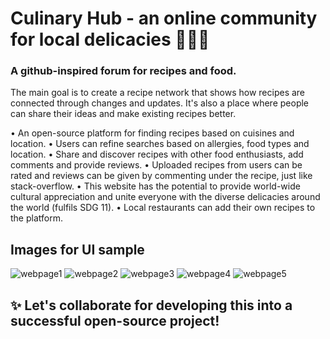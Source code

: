 # Culinary Hub - an online community for local delicacies 👨‍🍳🍳
### A github-inspired forum for recipes and food.

The main goal is to create a recipe network that shows how recipes are connected through changes and updates. It's also a place where people can share their ideas and make existing recipes better. 

• An open-source platform for finding recipes based on cuisines and location.
• Users can refine searches based on allergies, food types and location.
• Share and discover recipes with other food enthusiasts, add comments and provide reviews.
• Uploaded recipes from users can be rated and reviews can be given by commenting under the recipe, just like stack-overflow.
• This website has the potential to provide world-wide cultural appreciation and unite everyone with the diverse delicacies around the world (fulfils SDG 11).
• Local restaurants can add their own recipes to the platform.



## Images for UI sample

![webpage1](https://github.com/SrinijaG2402/cullinaryhub/assets/120951357/ded4ceff-7ba0-4d89-8cc1-e0d1fff0193f)
![webpage2](https://github.com/SrinijaG2402/cullinaryhub/assets/120951357/86edc172-2ac8-4aab-b1dd-039da99aa8c0)
![webpage3](https://github.com/SrinijaG2402/cullinaryhub/assets/120951357/b04e6388-fd67-4ad0-8a14-22e2e76d2f6d)
![webpage4](https://github.com/SrinijaG2402/cullinaryhub/assets/120951357/00c0b541-48d8-4fca-b697-0f3b47ad3b49)
![webpage5](https://github.com/SrinijaG2402/cullinaryhub/assets/120951357/9b3455bc-a0b1-44d6-8173-b9203caeccbc)

## ✨ Let's collaborate for developing this into a successful open-source project!
